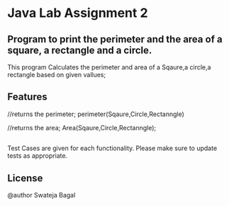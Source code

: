 # Java Lab Assignment 2
## Program to print the perimeter and the area of a square, a rectangle and a circle. 

This program Calculates the perimeter and area of  a Sqaure,a circle,a rectangle based on given vallues;

## Features
//returns the perimeter;
perimeter(Sqaure,Circle,Rectanngle)

//returns the area;
Area(Sqaure,Circle,Rectanngle);
## 
Test Cases are given for each functionality. Please make sure to update tests as appropriate.

## License
@author Swateja Bagal